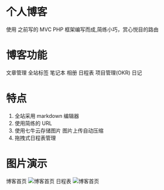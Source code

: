 # 个人博客

使用 之前写的 MVC PHP 框架编写而成,简练小巧，赏心悦目的路由

# 博客功能

文章管理  全站标签  笔记本   相册   日程表   项目管理(OKR)   日记

# 特点

1. 全站采用 markdown 编辑器   
2. 使用简练的 URL 
3. 使用七牛云存储图片 图片上传自动压缩
4. 拖拽式日程表管理

# 图片演示
博客首页
![博客首页](http://img.dengyun.me/1563344860173.jpg)
日程表
![博客首页](http://img.dengyun.me/1563345834545.jpg)
